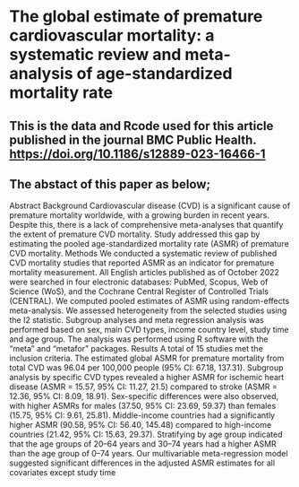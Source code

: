# The global estimate of premature cardiovascular mortality: a systematic review and meta-analysis of age-standardized mortality rate
## This is the data and Rcode used for this article published in the journal BMC Public Health. https://doi.org/10.1186/s12889-023-16466-1
## The abstact of this paper as below; 

Abstract
Background Cardiovascular disease (CVD) is a significant cause of premature mortality worldwide, with a growing
burden in recent years. Despite this, there is a lack of comprehensive meta-analyses that quantify the extent of premature
CVD mortality. Study addressed this gap by estimating the pooled age-standardized mortality rate (ASMR)
of premature CVD mortality.
Methods We conducted a systematic review of published CVD mortality studies that reported ASMR as an indicator
for premature mortality measurement. All English articles published as of October 2022 were searched in four
electronic databases: PubMed, Scopus, Web of Science (WoS), and the Cochrane Central Register of Controlled Trials
(CENTRAL). We computed pooled estimates of ASMR using random-effects meta-analysis. We assessed heterogeneity
from the selected studies using the I2
statistic. Subgroup analyses and meta regression analysis was performed
based on sex, main CVD types, income country level, study time and age group. The analysis was performed using R
software with the “meta” and “metafor” packages.
Results A total of 15 studies met the inclusion criteria. The estimated global ASMR for premature mortality from total
CVD was 96.04 per 100,000 people (95% CI: 67.18, 137.31). Subgroup analysis by specific CVD types revealed a higher
ASMR for ischemic heart disease (ASMR = 15.57, 95% CI: 11.27, 21.5) compared to stroke (ASMR = 12.36, 95% CI:
8.09, 18.91). Sex-specific differences were also observed, with higher ASMRs for males (37.50, 95% CI: 23.69, 59.37)
than females (15.75, 95% CI: 9.61, 25.81). Middle-income countries had a significantly higher ASMR (90.58, 95% CI:
56.40, 145.48) compared to high-income countries (21.42, 95% CI: 15.63, 29.37). Stratifying by age group indicated
that the age groups of 20–64 years and 30–74 years had a higher ASMR than the age group of 0–74 years. Our multivariable
meta-regression model suggested significant differences in the adjusted ASMR estimates for all covariates
except study time
